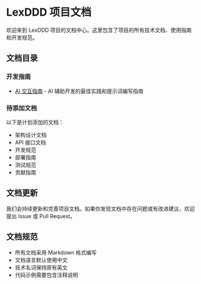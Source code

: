 # LexDDD 项目文档

欢迎来到 LexDDD 项目的文档中心。这里包含了项目的所有技术文档、使用指南和开发规范。

## 文档目录

### 开发指南

- [AI 交互指南](./ai-prompting-guide.md) - AI 辅助开发的最佳实践和提示词编写指南

### 待添加文档

以下是计划添加的文档：

- 架构设计文档
- API 接口文档
- 开发规范
- 部署指南
- 测试规范
- 贡献指南

## 文档更新

我们会持续更新和完善项目文档。如果你发现文档中存在问题或有改进建议，欢迎提出 Issue 或 Pull Request。

## 文档规范

- 所有文档采用 Markdown 格式编写
- 文档语言默认使用中文
- 技术名词保持原有英文
- 代码示例需要包含注释说明